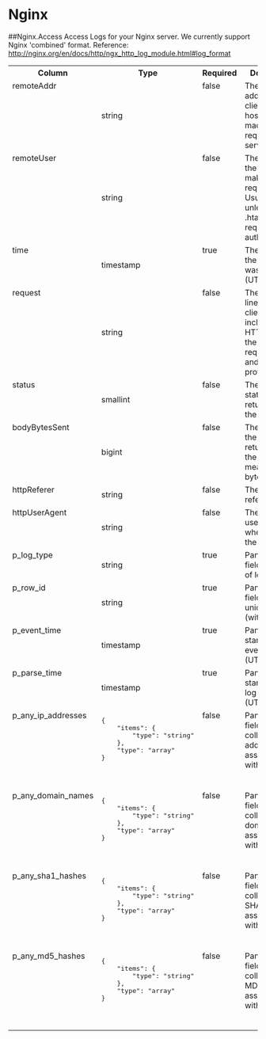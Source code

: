 
<!-- This document is generated by "mage doc:logs". DO NOT EDIT! -->

# Nginx
##Nginx.Access
Access Logs for your Nginx server. We currently support Nginx &#39;combined&#39; format. 
Reference: http://nginx.org/en/docs/http/ngx_http_log_module.html#log_format
<table>
<tr><th align=center>Column</th><th align=center>Type</th><th align=center>Required</th><th align=center>Description</th></tr>
<tr><td valign=top>remoteAddr</td><td>string</td><td valign=top>false</td><td valign=top>The IP address of the client (remote host) which made the request to the server.</td></tr>
<tr><td valign=top>remoteUser</td><td>string</td><td valign=top>false</td><td valign=top>The userid of the person making the request. Usually empty unless .htaccess has requested authentication.</td></tr>
<tr><td valign=top>time</td><td>timestamp</td><td valign=top>true</td><td valign=top>The time that the request was received (UTC).</td></tr>
<tr><td valign=top>request</td><td>string</td><td valign=top>false</td><td valign=top>The request line from the client. It includes the HTTP method, the resource requested, and the HTTP protocol.</td></tr>
<tr><td valign=top>status</td><td>smallint</td><td valign=top>false</td><td valign=top>The HTTP status code returned to the client.</td></tr>
<tr><td valign=top>bodyBytesSent</td><td>bigint</td><td valign=top>false</td><td valign=top>The size of the object returned to the client, measured in bytes.</td></tr>
<tr><td valign=top>httpReferer</td><td>string</td><td valign=top>false</td><td valign=top>The HTTP referrer if any.</td></tr>
<tr><td valign=top>httpUserAgent</td><td>string</td><td valign=top>false</td><td valign=top>The agent the user used when making the request.</td></tr>
<tr><td valign=top>p_log_type</td><td>string</td><td valign=top>true</td><td valign=top>Panther added field with type of log</td></tr>
<tr><td valign=top>p_row_id</td><td>string</td><td valign=top>true</td><td valign=top>Panther added field with unique id (within table)</td></tr>
<tr><td valign=top>p_event_time</td><td>timestamp</td><td valign=top>true</td><td valign=top>Panther added standardize event time (UTC)</td></tr>
<tr><td valign=top>p_parse_time</td><td>timestamp</td><td valign=top>true</td><td valign=top>Panther added standardize log parse time (UTC)</td></tr>
<tr><td valign=top>p_any_ip_addresses</td><td><pre>{
    "items": {
        "type": "string"
    },
    "type": "array"
}</pre><br><br></td><td valign=top>false</td><td valign=top>Panther added field with collection of ip addresses associated with the row</td></tr>
<tr><td valign=top>p_any_domain_names</td><td><pre>{
    "items": {
        "type": "string"
    },
    "type": "array"
}</pre><br><br></td><td valign=top>false</td><td valign=top>Panther added field with collection of domain names associated with the row</td></tr>
<tr><td valign=top>p_any_sha1_hashes</td><td><pre>{
    "items": {
        "type": "string"
    },
    "type": "array"
}</pre><br><br></td><td valign=top>false</td><td valign=top>Panther added field with collection of SHA1 hashes associated with the row</td></tr>
<tr><td valign=top>p_any_md5_hashes</td><td><pre>{
    "items": {
        "type": "string"
    },
    "type": "array"
}</pre><br><br></td><td valign=top>false</td><td valign=top>Panther added field with collection of MD5 hashes associated with the row</td></tr>
</table>

